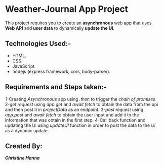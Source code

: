 # Weather-Journal App Project

This project requires you to create an **asynchronous** web app that uses **Web API** and **user data** to dynamically **update the UI**. 

## Technologies Used:-

* HTML.
* CSS.
* JavaScript.
* nodejs (express framework, cors, body-parser).

## Requirements and Steps taken:-

1-Creating _Asynchronous_ app using _.then_ to trigger the _chain of promises_.
2-_get request_ using _app.get_ and _await fetch_ to obtain the data from the api and then post it in _projectData_ as an endpoint.
3-_post request_ using _app.post_ and _await fetch_ to obtain the user input and add it to the information that was obtain in the first step.
4-Call back function and updating the UI using _updateUI_ function in order to post the data to the _UI_ as a dynamic update.

## Created By:

**_Christine Hanna_**
